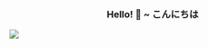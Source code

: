 <!-- Header -->
<h3 align="center">Hello! 👋 ~ こんにちは</h3>

<!-- This will change according the user's GitHub theme -->
<picture>
  <source media="(prefers-color-scheme: dark)" srcset="https://github.com/icarusgk/icarusgk/assets/38413630/a30db114-92f6-41be-915e-03a827389168">
  <img src="https://github.com/icarusgk/icarusgk/assets/38413630/bc2d495b-4c93-48c4-b0e2-7fd9b5809915">
</picture>

<!-- will add github blocks soon -->


<!-- align icons to center 

<div align="center">
<picture>
  <source width="50" media="(prefers-color-scheme: dark)" srcset="https://user-images.githubusercontent.com/38413630/217412859-f5f5f681-6ca5-40e9-9a42-c8192187a4e5.svg">
  <img width="50" src="https://user-images.githubusercontent.com/38413630/217412851-b94e42db-a40c-47ec-97dc-f18d51e6fd85.svg">
</picture>
<img width="80" alt="linux" src="https://user-images.githubusercontent.com/38413630/217414732-5681a765-8ac4-43b3-a6a3-591acb10ed1f.svg">
<img width="80" alt="ts" src="https://user-images.githubusercontent.com/38413630/217414961-48588e86-562c-4cf9-bf79-ddf5c6c68e45.svg">
<img width="80" alt="python" src="https://user-images.githubusercontent.com/38413630/217414997-e1af47aa-dad1-4e5f-9bb0-e5aec12e0c46.svg">
<img width="170" alt="django" src="https://user-images.githubusercontent.com/38413630/217415023-d7e5af36-99b3-49a1-9f0c-99c25c173735.svg">
<img width="80" alt="ruby" src="https://user-images.githubusercontent.com/38413630/217415082-59617562-928a-4b5d-a1ef-9e3ca4469ddb.svg">
<img width="160" alt="go" src="https://user-images.githubusercontent.com/38413630/217415090-d5fed8a4-a1fe-45c4-b000-86daff473b18.svg">
<!-- bun 
 <picture>
  <source width="90" media="(prefers-color-scheme: dark)" srcset="https://user-images.githubusercontent.com/38413630/217415100-7220a0ee-8390-40ad-a76a-3f1821e311fb.svg">
  <img width="90" src="https://user-images.githubusercontent.com/38413630/217415104-d6036920-ceea-4952-aa96-177e9ccc89fe.svg">
</picture>
<!-- flyio 
<!-- <picture>
  <source width="170" media="(prefers-color-scheme: dark)" srcset="https://user-images.githubusercontent.com/38413630/217415508-12322a16-ded7-471b-9752-ee1dfd198d3b.svg">
  <img width="170" src="https://user-images.githubusercontent.com/38413630/217415526-c3a616eb-c45d-43e7-b5e4-613c17edc825.svg">
</picture>
</div>

-->
